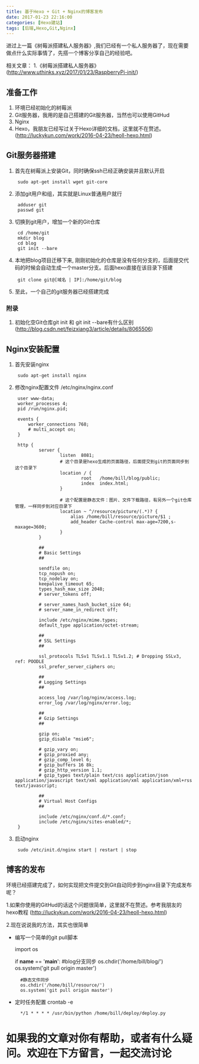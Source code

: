 ```yaml
---
title: 基于Hexo + Git + Nginx的博客发布
date: 2017-01-23 22:16:00
categories: [Hexo建站]
tags: [后端,Hexo,Git,Nginx]
---
```


进过上一篇《树莓派搭建私人服务器》,我们已经有一个私人服务器了，现在需要做点什么实际事情了，先搭一个博客分享自己的经验吧。

相关文章：
1.《树莓派搭建私人服务器》
	(http://www.uthinks.xyz/2017/01/23/RaspberryPi-init/)

## 准备工作
1. 环境已经初始化的树莓派
2. Git服务器，我用的是自己搭建的Git服务器，当然也可以使用GitHud
3. Nginx
4. Hexo，我朋友已经写过关于Hexo详细的文档，这里就不在赘述。
	(http://luckykun.com/work/2016-04-23/heoll-hexo.html)

<!--more-->
## Git服务器搭建

1. 首先在树莓派上安装Git，同时确保ssh已经正确安装并且默认开启

		sudo apt-get install wget git-core

2. 添加git用户和组，其实就是Linux普通用户就行

		adduser git
		passwd git

3. 切换到git用户，增加一个新的Git仓库

		cd /home/git
		mkdir blog
		cd blog
		git init --bare

4. 本地把blog项目迁移下来, 刚刚初始化的仓库是没有任何分支的，后面提交代码的时候会自动生成一个master分支。后面hexo直接在该目录下搭建

		git clone git@[域名 | IP]:/home/git/blog

5. 至此，一个自己的git服务器已经搭建完成

### 附录

1. 初始化空Git仓库git init 和 git init --bare有什么区别
	(http://blog.csdn.net/feizxiang3/article/details/8065506)

## Nginx安装配置

1. 首先安装nginx

		sudo apt-get install nginx

2. 修改nginx配置文件 /etc/nginx/nginx.conf

		user www-data;
		worker_processes 4;
		pid /run/nginx.pid;

		events {
			worker_connections 768;
			# multi_accept on;
		}

		http {
				server {
			      		listen  8081;
			      	    # 这个目录是hexo生成的页面路径，后面提交到git的页面同步到这个目录下
					  	location / {
			          			root   /home/bill/blog/public;
								index  index.html;
			      		}

			      		# 这个配置是静态文件：图片、文件下载路径，有另外一个git仓库管理，一样同步到对应目录下
				  		location ~ ^/resource/picture/(.*)? {
			         		alias /home/bill/resource/picture/$1 ;
			          		add_header Cache-control max-age=7200,s-maxage=3600;
			      		}
	      		}

				##
				# Basic Settings
				##

				sendfile on;
				tcp_nopush on;
				tcp_nodelay on;
				keepalive_timeout 65;
				types_hash_max_size 2048;
				# server_tokens off;

				# server_names_hash_bucket_size 64;
				# server_name_in_redirect off;

				include /etc/nginx/mime.types;
				default_type application/octet-stream;

				##
				# SSL Settings
				##

				ssl_protocols TLSv1 TLSv1.1 TLSv1.2; # Dropping SSLv3, ref: POODLE
				ssl_prefer_server_ciphers on;

				##
				# Logging Settings
				##

				access_log /var/log/nginx/access.log;
				error_log /var/log/nginx/error.log;

				##
				# Gzip Settings
				##

				gzip on;
				gzip_disable "msie6";

				# gzip_vary on;
				# gzip_proxied any;
				# gzip_comp_level 6;
				# gzip_buffers 16 8k;
				# gzip_http_version 1.1;
				# gzip_types text/plain text/css application/json application/javascript text/xml application/xml application/xml+rss text/javascript;

				##
				# Virtual Host Configs
				##

				include /etc/nginx/conf.d/*.conf;
				include /etc/nginx/sites-enabled/*;
		}

3. 启动nginx

		sudo /etc/init.d/nginx start | restart | stop

## 博客的发布

环境已经搭建完成了，如何实现把文件提交到Git自动同步到nginx目录下完成发布呢？

1.如果你使用的GitHud的话这个问题很简单，这里就不在赘述。参考我朋友的hexo教程
	(http://luckykun.com/work/2016-04-23/heoll-hexo.html)

2.现在说说我的方法，其实也很简单
* 编写一个简单的git pull脚本

	import os

	if __name__ == '__main__':
		#blog分支同步
    	os.chdir('/home/bill/blog/')
    	os.system('git pull origin master')

		#静态文件同步
    	os.chdir('/home/bill/resource/')
    	os.system('git pull origin master')

* 定时任务配置 crontab -e

		*/1 * * * * /usr/bin/python /home/bill/deploy/deploy.py


# 如果我的文章对你有帮助，或者有什么疑问。欢迎在下方留言，一起交流讨论
